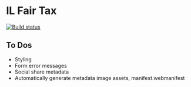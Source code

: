 # IL Fair Tax

[![Build status](https://github.com/pjsier/il-fair-tax/workflows/CICD/badge.svg)](https://github.com/pjsier/il-fair-tax/actions?query=workflow%3ACICD)

## To Dos

- Styling
- Form error messages
- Social share metadata
- Automatically generate metadata image assets, manifest.webmanifest
